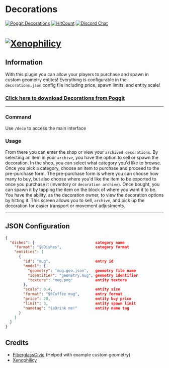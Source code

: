 # Decorations
[![Poggit Decorations](https://poggit.pmmp.io/shield.state/Decorations)](https://poggit.pmmp.io/p/Decorations)
[![HitCount](http://hits.dwyl.com/Xenophilicy/Decorations.svg)](http://hits.dwyl.com/Xenophilicy/Decorations)
[![Discord Chat](https://img.shields.io/discord/490677165289897995.svg)](https://discord.xenoservers.net)

# [![Xenophilicy](https://file.xenoservers.net/Resources/GitHub-Resources/decorations/screenshot.png)]()

## Information
With this plugin you can allow your players to purchase and spawn in custom geometry entites! Everything is configurable in the `decorations.json` config file including price, spawn limits, and entity scale!

### [Click here to download Decorations from Poggit](https://poggit.pmmp.io/p/Decorations/)

***

### Command
Use `/deco` to access the main interface

### Usage
From there you can enter the shop or view your `archived decorations`. By selecting an item in your `archive`, you have the option to sell or spawn the decoration. In the shop, you can select what category you'd like to browse. Once you pick a category, choose an item to purchase and proceed to the pre-purchase form. The pre-purchase form is where you can choose how many to buy, but also choose where you'd like the item to be exported to once you purchase it (inventory or `decoration archive`). Once bought, you can spawn it by tapping the item on the block of where you want it to be. You have the ability, as the decoration owner, to view the decoration options by hitting it. This screen allows you to sell, `archive`, and pick up the decoration for easier transport or movement adjustments.

***

## JSON Configuration
```json
{
  "dishes": {                           category name
    "format": "§dDishes",               category format
    "entities": [
      {
        "id": "mug",                    entry id
        "model": { 
          "geometry": "mug.geo.json",   geometry file name
          "identifier": "geometry.mug", geometry identifier
          "texture": "mug.png"          entity texture
        },
        "scale": 0.4,                   entity size
        "format": "§6Coffee mug",       entry format
        "price": 20,                    entity buy price
        "limit": 3,                     entity spawn limit
        "nametag": "§aDrink me!"        entity name tag
      }
    ]
  }
}
```

## Credits
* [FiberglassCivic](https://github.com/95CivicSi/) (Helped with example custom geometry)
* [Xenophilicy](https://github.com/Xenophilicy/)
